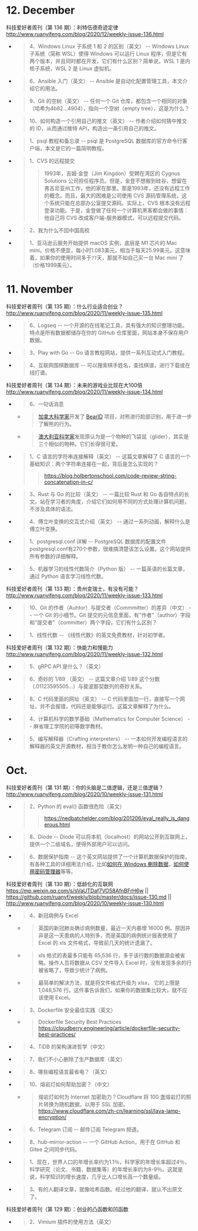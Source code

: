 
# 12. December

科技爱好者周刊（第 136 期）：利特伍德奇迹定律 http://www.ruanyifeng.com/blog/2020/12/weekly-issue-136.html
- > 4、Windows Linux 子系统 1 和 2 的区别（英文） -- Windows Linux 子系统（简称 WSL）使得 Windows 可以运行 Linux 程序，但是它有两个版本，并且同时都在开发，它们有什么区别？简单说，WSL 1 是内核子系统，WSL 2 是 Linux 虚拟机。
- > 6、Ansible 入门（英文） -- Ansible 是自动化配置管理工具，本文介绍它的用法。
- > 9、Git 的空树（英文） -- 任何一个 Git 仓库，都包含一个相同的对象（哈希为4b82...4904），指向一个空树（empty tree），这是为什么？
- > 10、如何构造一个引用自己的推文（英文） -- 作者介绍如何猜中推文的 ID，从而通过推特 API，构造出一条引用自己的推文。
- > 1、psql 教程和备忘录 -- psql 是 PostgreSQL 数据库的官方命令行客户端，本文是它的一篇简明教程。
- > 1、CVS 的远程提交
  >> 1993年，吉姆·金登（Jim Kingdon）受聘在湾区的 Cygnus Solutions 公司担任程序员。但是，金登不想搬到硅谷，想留在弗吉尼亚州工作，他的家在那里。那是1993年，还没有远程工作的概念。而且，最大的困难是公司使用 CVS 源码管理系统，这个系统只能在总部办公室提交源码。实际上，CVS 根本没有远程登录功能。于是，金登做了任何一个计算机黑客都会做的事情：他自己将 CVS 改成客户端-服务器模式，可以远程提交代码。
- > 2、我为什么不回中国高校
- > 1、亚马逊云服务开始提供 macOS 实例，底层是 M1 芯片的 Mac mini。价格不便宜，每小时1.083美元，相当于每天25.99美元。这意味着，如果你的使用时间多于`77`天，那就不如自己买一台 Mac mini 了（价格1999美元）。

# 11. November

科技爱好者周刊（第 135 期）：什么行业适合创业？ http://www.ruanyifeng.com/blog/2020/11/weekly-issue-135.html
- > 6、Logseq -- 一个开源的在线笔记工具，具有强大的知识整理功能。特点是所有数据都储存在你的 GitHub 仓库里面，网站本身不保存用户数据。
- > 3、Play with Go -- Go 语言教程网站，提供一系列互动式入门教程。
- > 4、互联网围棋数据库 -- 可以搜索棋手姓名，查找棋谱，进行下载或在线打谱。

科技爱好者周刊（第 134 期）：未来的游戏业比现在大100倍 http://www.ruanyifeng.com/blog/2020/11/weekly-issue-134.html
- > 6、一句话消息
  * > [加拿大科学家]()开发了 [BearID]() 项目，对熊进行脸部识别，用于进一步了解熊的行为。
  * > [澳大利亚科学家]()发现原认为是一个物种的飞袋鼠（glider），其实是三个相似的物种。它们长得很可爱。
- > 1、C 语言的字符串连接解释（英文） -- 这篇文章解释了 C 语言的一个基础知识：两个字符串连接在一起，背后是怎么实现的？
  >> https://blog.holbertonschool.com/code-review-string-concatenation-in-c/
- > 3、Rust 与 Go 的比较（英文） -- 一篇比较 Rust 和 Go 各自特点的长文，站在学习者的角度，介绍它们如何用不同的方式处理计算机问题，不涉及具体的语法。
- > 4、傅立叶变换的交互式介绍（英文） -- 通过一系列动画，解释什么是傅立叶变换。
- > 1、postgresql.conf 详解 -- PostgreSQL 数据库的配置文件postgresql.conf有270个参数，很难搞清楚该怎么设置。这个网站提供所有参数的详细解释。
- > 5、机器学习的线性代数简介（Python 版） -- 一篇英语的长篇文章，通过 Python 语言学习线性代数。

科技爱好者周刊（第 133 期）：贵州变瑞士，有没有可能？ http://www.ruanyifeng.com/blog/2020/11/weekly-issue-133.html
- > 10、Git 的作者（Auhtor）与提交者（Commmitter）的差异（中文） -- 一个 Git 的小细节。Git 提交的元信息里面，有"作者"（author）字段和"提交者"（committer）两个字段，它们有什么区别？
- > 1、线性代数 -- 《线性代数》的英文免费教材，针对初学者。

科技爱好者周刊（第 132 期）：快能力和慢能力 http://www.ruanyifeng.com/blog/2020/11/weekly-issue-132.html
- > 5、gRPC API 是什么？（英文）
- > 6、奇妙的 1/89 （英文） -- 这篇文章介绍 1/89 这个分数（.01123595505...）与斐波那契数列的奇妙关系。
- > 8、C 代码里面的网址（英文） -- C 代码里面加一行，直接写一个网址，并不会报错，代码还是能够运行。这篇文章解释了为什么。
- > 4、计算机科学的数学基础（Mathematics for Computer Science） -- 麻省理工学院的初等数学教材。
- > 5、编写解释器（Crafting interpreters） -- 一本如何开发编程语言的解释器的英文开源教材，相当于教你怎么发明一种自己的编程语言。

# Oct.

科技爱好者周刊（第 131 期）：你的头脑是二值逻辑，还是三值逻辑？ http://www.ruanyifeng.com/blog/2020/10/weekly-issue-131.html
- > 2、Python 的 eval() 函数很危险（英文）
  >> https://nedbatchelder.com/blog/201206/eval_really_is_dangerous.html
- > 8、Diode -- Diode 可以将本机（localhost）的网站公开到互联网上，提供一个二级域名，使得外部用户可以访问。
- > 6、数据保护指南 -- 这个英文网站提供了一个计算机数据保护的指南，有各种工具的详细用法介绍，比如[如何在 Windows 删除数据](https://ssd.eff.org/en/module/how-delete-your-data-securely-windows)，[如何使用密码管理器]()等等。

科技爱好者周刊（第 130 期）：低龄化的互联网 https://mp.weixin.qq.com/s/sVaUTDaf7VO58AfnBFrH6w || https://github.com/ruanyf/weekly/blob/master/docs/issue-130.md || http://www.ruanyifeng.com/blog/2020/10/weekly-issue-130.html
- > 4、新冠病例与 Excel
  * > 英国的新冠肺炎确诊病例数量，最近一天内暴增 16000 例。原因并非是这一天患病的人特别多，而是英国的病例统计报表使用了 Excel 的 xls 文件格式，导致前几天的统计遗漏了。
  * > xls 格式的表最多只能有 65,536 行，多于该行数的数据源会被省略。操作人员将数据从 CSV 文件导入 Excel 时，没有发现多余的行被省略了，导致少统计了病例。
  * > 最简单的解决方法，就是将文件格式升级为 xlsx， 它的上限是 1,048,576 行。这件事告诉我们，如果你的数据集比较大，就不应该使用 Excel。
- > 3、Dockerfile 安全最佳实践（英文）
  * > Dockerfile Security Best Practices https://cloudberry.engineering/article/dockerfile-security-best-practices/
- > 4、TiDB 的架构演进哲学（中文）
- > 7、我们不小心删除了生产数据库（英文）
- > 8、哪些编程语言最省电？（英文）
- > 10、熔岩灯如何帮助加密？（中文）
  * > 熔岩灯如何为 Internet 加密助力？Cloudflare 将 100 盏熔岩灯的照片转换为随机数据，以用于 SSL 加密。 https://www.cloudflare.com/zh-cn/learning/ssl/lava-lamp-encryption/
- > 6、Telegram 订阅 -- 邮件订阅 Telegram 频道。
- > 8、hub-mirror-action -- 一个 GitHub Action，用于在 GitHub 和 Gitee 之间同步代码。
- > 1、现在，世界人口的年增长率约为1.1％，科学家的年增长率超过4％，科学研究（论文、书籍、数据集等）的年增长率约为8-9％。这就是说，科学知识的增长速度，几乎比人口增长高一个数量级。
- > 3、有的人翻译文章，就像哈希函数。经过他的翻译，就认不出原文了。

科技爱好者周刊（第 129 期）：创业的凸函数和凹函数
- > 2、Vimium 插件的使用方法（英文）
